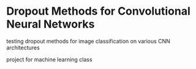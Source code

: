 # Dropout Methods for Convolutional Neural Networks


testing dropout methods for image classification on various CNN architectures

project for machine learning class
